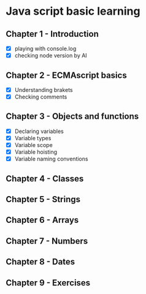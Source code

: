 # Java script basic learning
## Chapter 1 - Introduction
- [x] playing with console.log
- [x] checking node version by AI
## Chapter 2 - ECMAscript basics
- [x] Understanding brakets
- [x] Checking comments
## Chapter 3 - Objects and functions
- [x] Declaring variables
- [x] Variable types
- [x] Variable scope
- [x] Variable hoisting
- [x] Variable naming conventions

## Chapter 4 - Classes

## Chapter 5 - Strings

## Chapter 6 - Arrays

## Chapter 7 - Numbers

## Chapter 8 - Dates

## Chapter 9 - Exercises
